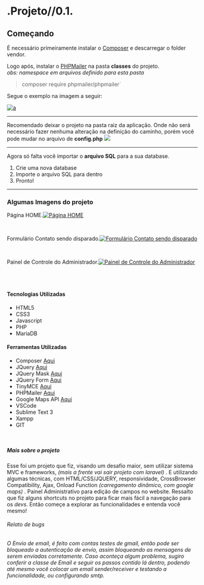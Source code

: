 # .Projeto//0.1.
## Começando
É necessário primeiramente instalar o [Composer](https://github.com/composer/composer "Composer") e descarregar o folder vendor.

Logo após, instalar o [PHPMailer](https://github.com/PHPMailer/PHPMailer "PHPMailer") na pasta **classes** do projeto. <br>
*obs: namespace em arquivos definido para esta pasta*

> composer require phpmailer/phpmailer`

Segue o exemplo na imagem a seguir:<br>

[![](https://i.imgur.com/QZ80h1N.jpg "a")](https://i.imgur.com/QZ80h1N.jpg "a")


------------
Recomendado deixar o projeto na pasta raiz da aplicação. Onde não será necessário fazer nenhuma alteração na definição do caminho, porém você pode mudar no arquivo de **config.php**
[![](https://i.imgur.com/laShzSH.jpg)](https://i.imgur.com/laShzSH.jpg)

------------

Agora só falta você importar o **arquivo SQL** para a sua database.
1. Crie uma nova database
2. Importe o arquivo SQL para dentro
3. Pronto!

------------

### Algumas Imagens do projeto
Página HOME.[![Página HOME](https://i.imgur.com/m5wKGOk.jpg)](https://i.imgur.com/m5wKGOk.jpg)

<br />

Formulário Contato sendo disparado.[![Formulário Contato sendo disparado](https://i.imgur.com/zDutQex.jpg "Formulário Contato sendo disparado")](http://https://i.imgur.com/zDutQex.jpg "Formulário Contato sendo disparado")

<br />

Painel de Controle do Administrador.[![Painel de Controle do Administrador](https://i.imgur.com/AAcZ1wA.jpg "Painel de Controle do Administrador")](http://https://i.imgur.com/AAcZ1wA.jpg "Painel de Controle do Administrador")

<br /><br />



#### Tecnologias Utilizadas
- HTML5
- CSS3
- Javascript
- PHP
- MariaDB

#### Ferramentas Utilizadas
- Composer [Aqui](https://github.com/composer/composer "Aqui")
- JQuery [Aqui](https://github.com/jquery/jquery "Aqui")
- JQuery Mask [Aqui](https://github.com/igorescobar/jQuery-Mask-Plugin "Aqui")
- JQuery Form [Aqui](https://github.com/jquery-form/form "Aqui")
- TinyMCE [Aqui](https://github.com/tinymce/tinymce "Aqui")
- PHPMailer [Aqui](https://github.com/PHPMailer/PHPMailer "Aqui")
- Google Maps API [Aqui](https://cloud.google.com/maps-platform?hl=pt-br "Aqui")
- VSCode 
- Sublime Text 3 
- Xampp
- GIT

<br />

##### Mais sobre o projeto

Esse foi um projeto que fiz, visando um desafio maior, sem utilizar sistema MVC e frameworks, *(mais a frente vai sair projeto com laravel)* . E utilizando algumas técnicas, com HTML/CSS/JQUERY, responsividade, CrossBrowser Compatibility, Ajax, Onload Function *(carregamento dinâmico, com google maps)* . Painel Administrativo para edição de campos no website. Ressalto que fiz alguns shortcuts no projeto para ficar mais fácil a navegação para os *devs*. Então começe a explorar as funcionalidades e entenda você mesmo!

###### *Relato de bugs*
*O Envio de email, é feito com contas testes de gmail, então pode ser bloqueado a autenticação de envio, assim bloqueando as mensagens de serem enviadas corretamente. Caso aconteça algum problema, sugiro conferir a classe de Email e seguir os passos contido lá dentro, podendo até mesmo você colocar um email sender/receiver e testando a funcionalidade, ou configurando smtp.*
